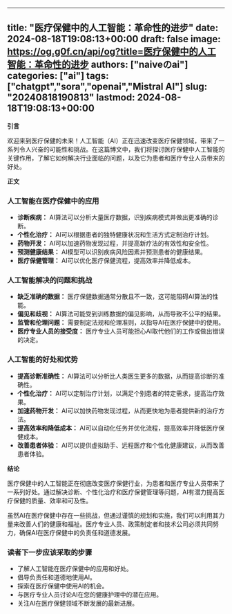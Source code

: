 
---
title: "医疗保健中的人工智能：革命性的进步"
date: 2024-08-18T19:08:13+00:00
draft: false
image: https://og.g0f.cn/api/og?title=医疗保健中的人工智能：革命性的进步
authors: ["naiveのai"]
categories: ["ai"]
tags: ["chatgpt","sora","openai","Mistral AI"]
slug: "20240818190813"
lastmod: 2024-08-18T19:08:13+00:00
---
**引言**

欢迎来到医疗保健的未来！人工智能（AI）正在迅速改变医疗保健领域，带来了一系列令人兴奋的可能性和挑战。在这篇博文中，我们将探讨医疗保健中人工智能的关键作用，了解它如何解决行业面临的问题，以及它为患者和医疗专业人员带来的好处。

**正文**

### 人工智能在医疗保健中的应用

* **诊断疾病：** AI算法可以分析大量医疗数据，识别疾病模式并做出更准确的诊断。
* **个性化治疗：** AI可以根据患者的独特健康状况和生活方式定制治疗计划。
* **药物开发：** AI可以加速药物发现过程，并提高新疗法的有效性和安全性。
* **预测健康结果：** AI模型可以识别疾病风险因素并预测患者的健康结果。
* **医疗保健管理：** AI可以优化医疗保健流程，提高效率并降低成本。

### 人工智能解决的问题和挑战

* **缺乏准确的数据：** 医疗保健数据通常分散且不一致，这可能阻碍AI算法的性能。
* **偏见和歧视：** AI算法可能受到训练数据的偏见影响，从而导致不公平的结果。
* **监管和伦理问题：** 需要制定法规和伦理准则，以指导AI在医疗保健中的使用。
* **医疗专业人员的接受度：** 医疗专业人员可能担心AI取代他们的工作或做出错误的决定。

### 人工智能的好处和优势

* **提高诊断准确性：** AI算法可以分析比人类医生更多的数据，从而提高诊断的准确性。
* **个性化治疗：** AI可以定制治疗计划，以满足个别患者的特定需求，提高治疗效果。
* **加速药物开发：** AI可以加快药物发现过程，从而更快地为患者提供新的治疗方法。
* **提高效率和降低成本：** AI可以自动化任务并优化流程，提高效率并降低医疗保健成本。
* **改善患者体验：** AI可以提供虚拟助手、远程医疗和个性化健康建议，从而改善患者体验。

**结论**

医疗保健中的人工智能正在彻底改变医疗保健行业，为患者和医疗专业人员带来了一系列好处。通过解决诊断、个性化治疗和医疗保健管理等问题，AI有潜力提高医疗保健的质量、效率和可及性。

虽然AI在医疗保健中存在一些挑战，但通过谨慎的规划和实施，我们可以利用其力量来改善人们的健康和福祉。医疗专业人员、政策制定者和技术公司必须共同努力，确保AI在医疗保健中的负责任和道德发展。

### 读者下一步应该采取的步骤

* 了解人工智能在医疗保健中的应用和好处。
* 倡导负责任和道德地使用AI。
* 探索在医疗保健中使用AI的机会。
* 与医疗专业人员讨论AI在您的健康护理中的潜在应用。
* 关注AI在医疗保健领域不断发展的最新进展。